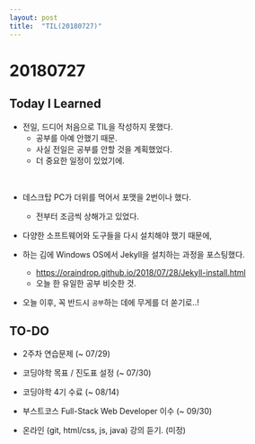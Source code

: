 ```yaml
---
layout: post
title:  "TIL(20180727)"
---
```

# 20180727
## Today I Learned

- 전일, 드디어 처음으로 TIL을 작성하지 못했다.
    - 공부를 아예 안했기 때문.
    - 사실 전일은 공부를 안할 것을 계획했었다.
    - 더 중요한 일정이 있었기에.

<br>

- 데스크탑 PC가 더위를 먹어서 포맷을 2번이나 했다.
    - 전부터 조금씩 상해가고 있었다.
- 다양한 소프트웨어와 도구들을 다시 설치해야 했기 때문에,
- 하는 김에 Windows OS에서 Jekyll을 설치하는 과정을 포스팅했다.
    - <https://oraindrop.github.io/2018/07/28/Jekyll-install.html>
    - 오늘 한 유일한 공부 비슷한 것.

- 오늘 이후, 꼭 반드시 `공부`하는 데에 무게를 더 쏟기로..!

## TO-DO
- 2주차 연습문제 (~ 07/29)
- 코딩야학 목표 / 진도표 설정 (~ 07/30)
- 코딩야학 4기 수료 (~ 08/14)

- 부스트코스 Full-Stack Web Developer 이수 (~ 09/30)

- 온라인 (git, html/css, js, java) 강의 듣기. (미정)